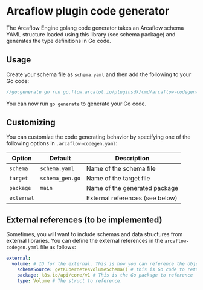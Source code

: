 # Arcaflow plugin code generator

The Arcaflow Engine golang code generator takes an Arcaflow schema YAML structure loaded using this library (see schema package) and generates the type definitions in Go code.

## Usage

Create your schema file as `schema.yaml` and then add the following to your Go code:

```go
//go:generate go run go.flow.arcalot.io/pluginsdk/cmd/arcaflow-codegen/gen.go@latest
```

You can now run `go generate` to generate your Go code.

## Customizing

You can customize the code generating behavior by specifying one of the following options in `.arcaflow-codegen.yaml`:

| Option     | Default         | Description                     |
|------------|-----------------|---------------------------------|
| `schema`   | `schema.yaml`   | Name of the schema file         |
| `target`   | `schema_gen.go` | Name of the target file         |
| `package`  | `main`          | Name of the generated package   |
| `external` |                 | External references (see below) |

## External references (to be implemented)

Sometimes, you will want to include schemas and data structures from external libraries. You can define the external references in the `arcaflow-codegen.yaml` file as follows:

```yaml
external:
  volume: # ID for the external. This is how you can reference the object in a "ref" type
    schemaSource: getKubernetesVolumeSchema() # this is Go code to return the schema for the external.
    package: k8s.io/api/core/v1 # This is the Go package to reference
    type: Volume # The struct to reference.
```
